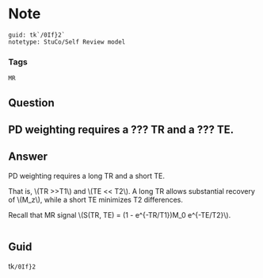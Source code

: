 # Note
```
guid: tk`/0If}2`
notetype: StuCo/Self Review model
```

### Tags
```
MR
```

## Question
<h2>PD weighting requires a ??? TR and a ??? TE.</h2>

## Answer
<section>
<p>PD weighting requires a long TR and a short TE.</p>
<p>That is, \(TR >>T1\) and \(TE << T2\). A long TR allows substantial recovery of \(M_z\), while a short TE minimizes T2 differences.</p>
<p>Recall that MR signal \(S(TR, TE) = (1 - e^{-TR/T1})M_0 e^{-TE/T2}\). </p>
<p><img alt="" src="C36D0CB0-D04D-4D5F-8F25-618ED6DE4FBA.png"/></p>


</section>

## Guid
tk`/0If}2`
